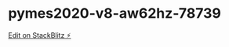 # pymes2020-v8-aw62hz-78739

[Edit on StackBlitz ⚡️](https://stackblitz.com/edit/pymes2020-v8-aw62hz)